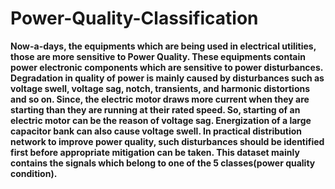 # Power-Quality-Classification

**Now-a-days, the equipments which are being used in electrical utilities, those are more sensitive to Power Quality. These equipments contain power electronic components which are sensitive to power disturbances. Degradation in quality of power is mainly caused by disturbances such as voltage swell, voltage sag, notch, transients, and harmonic distortions and so on. Since, the electric motor draws more current when they are starting than they are running at their rated speed. So, starting of an electric motor can be the reason of voltage sag. Energization of a large capacitor bank can also cause voltage swell. In practical distribution network to improve power quality, such disturbances should be identified first before appropriate mitigation can be taken.
This dataset mainly contains the signals which belong to one of the 5 classes(power quality condition).**
